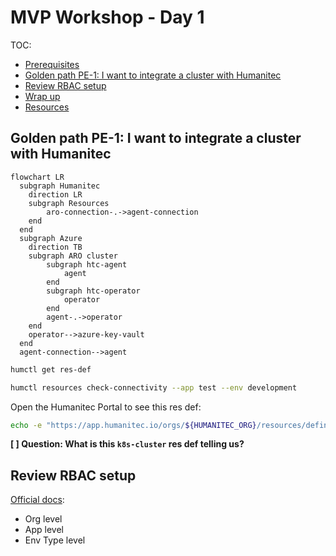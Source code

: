 # MVP Workshop - Day 1

TOC:
- [Prerequisites](#prerequisites)
- [Golden path PE-1: I want to integrate a cluster with Humanitec](#golden-path-pe-1-i-want-to-integrate-a-cluster-with-humanitec)
- [Review RBAC setup](#review-rbac-setup)
- [Wrap up](#wrap-up)
- [Resources](#resources)

## Golden path PE-1: I want to integrate a cluster with Humanitec

```mermaid
flowchart LR
  subgraph Humanitec
    direction LR
    subgraph Resources
        aro-connection-.->agent-connection
    end
  end
  subgraph Azure
    direction TB
    subgraph ARO cluster
        subgraph htc-agent
            agent
        end
        subgraph htc-operator
            operator
        end
        agent-.->operator
    end
    operator-->azure-key-vault
  end
  agent-connection-->agent
```

```bash
humctl get res-def
```

```bash
humctl resources check-connectivity --app test --env development
```

Open the Humanitec Portal to see this res def:
```bash
echo -e "https://app.humanitec.io/orgs/${HUMANITEC_ORG}/resources/definitions/aro-cluster"
```

**[ ] Question: What is this `k8s-cluster` res def telling us?**

## Review RBAC setup

[Official docs](https://developer.humanitec.com/platform-orchestrator/security/rbac/):
- Org level
- App level
- Env Type level